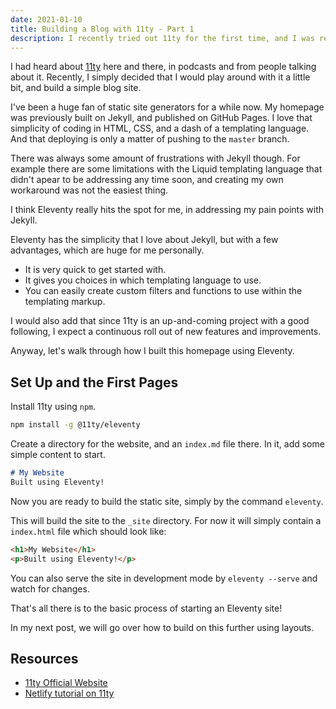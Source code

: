 ```yaml
---
date: 2021-01-10
title: Building a Blog with 11ty - Part 1
description: I recently tried out 11ty for the first time, and I was really impressed! Read how I built a simple blog (this website), and my impressions from the process.
---
```


I had heard about [11ty](https://www.11ty.dev/) here and there, in podcasts and from people talking about it. Recently, I simply decided that I would play around with it a little bit, and build a simple blog site.

I've been a huge fan of static site generators for a while now. My homepage was previously built on Jekyll, and published on GitHub Pages. I love that simplicity of coding in HTML, CSS, and a dash of a templating language. And that deploying is only a matter of pushing to the `master` branch.

There was always some amount of frustrations with Jekyll though. For example there are some limitations with the Liquid templating language that didn't apear to be addressing any time soon, and creating my own workaround was not the easiest thing.

I think Eleventy really hits the spot for me, in addressing my pain points with Jekyll.

Eleventy has the simplicity that I love about Jekyll, but with a few advantages, which are huge for me personally. 

* It is very quick to get started with.
* It gives you choices in which templating language to use.
* You can easily create custom filters and functions to use within the templating markup.

I would also add that since 11ty is an up-and-coming project with a good following, I expect a continuous roll out of new features and improvements.

Anyway, let's walk through how I built this homepage using Eleventy.

## Set Up and the First Pages

Install 11ty using `npm`.

```bash
npm install -g @11ty/eleventy
```

Create a directory for the website, and an `index.md` file there. In it, add some simple content to start.

```markdown
# My Website
Built using Eleventy!
```

Now you are ready to build the static site, simply by the command `eleventy`.

This will build the site to the `_site` directory. For now it will simply contain a `index.html` file which should look like:

```html
<h1>My Website</h1>
<p>Built using Eleventy!</p>
```

You can also serve the site in development mode by `eleventy --serve` and watch for changes.

That's all there is to the basic process of starting an Eleventy site! 

In my next post, we will go over how to build on this further using layouts.

## Resources

* [11ty Official Website](https://www.11ty.dev/)
* [Netlify tutorial on 11ty](https://www.netlify.com/blog/2020/04/09/lets-learn-eleventy-boost-your-jamstack-skills-with-11ty/)
